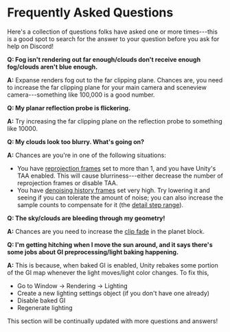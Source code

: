 # Frequently Asked Questions

Here's a collection of questions folks have asked one or more times---this is a good spot to search for the answer to your question before you ask for help on Discord!

**Q: Fog isn't rendering out far enough/clouds don't receive enough fog/clouds aren't blue enough.**

**A:** Expanse renders fog out to the far clipping plane. Chances are, you need to increase the far clipping plane for your main camera and sceneview camera---something like 100,000 is a good number.


**Q: My planar reflection probe is flickering.**

**A:** Try increasing the far clipping plane on the reflection probe to something like 10000. 

**Q: My clouds look too blurry. What's going on?**

**A:** Chances are you're in one of the following situations:

* You have [reprojection frames](/editor/blocks/procedural_cloud_volume_block?id=reprojection-frames) set to more than 1, and you have Unity's TAA enabled. This will cause blurriness---either decrease the number of reprojection frames or disable TAA.
* You have [denoising history frames](/editor/blocks/procedural_cloud_volume_block?id=denoising-history-frames) set very high. Try lowering it and seeing if you can tolerate the amount of noise; you can also increase the sample counts to compensate for it (the [detail step range](/editor/blocks/procedural_cloud_volume_block?id=detail-step-range)).

**Q: The sky/clouds are bleeding through my geometry!**

**A:** Chances are you need to increase the [clip fade](/editor/blocks/planet_block?id=clip-fade) in the planet block.

**Q: I'm getting hitching when I move the sun around, and it says there's some jobs about GI preprocessing/light baking happening.**

**A:** This is because, when baked GI is enabled, Unity rebakes some portion of the GI map whenever the light moves/light color changes. To fix this,
* Go to Window -> Rendering -> Lighting
* Create a new lighting settings object (if you don't have one already)
* Disable baked GI
* Regenerate lighting

This section will be continually updated with more questions and answers!